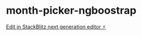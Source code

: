 # month-picker-ngboostrap

[Edit in StackBlitz next generation editor ⚡️](https://stackblitz.com/~/github.com/vishwaDeshan/month-picker-ngboostrap)